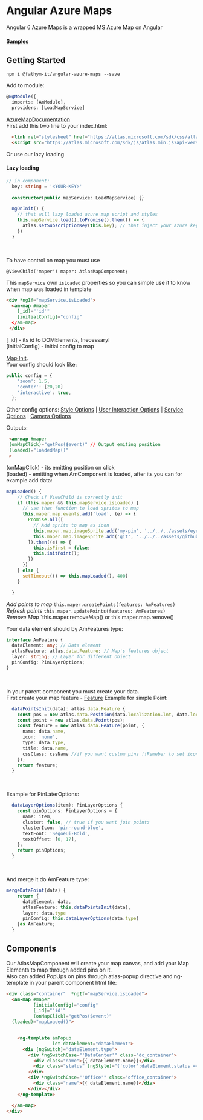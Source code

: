 # Angular Azure Maps
Angular 6 Azure Maps is a wrapped MS Azure Map on Angular

#### [Samples]
## Getting Started
```node 
npm i @fathym-it/angular-azure-maps --save
```

Add to module:
```ts
@NgModule({
  imports: [AmModule],
  providers: [LoadMapService]
```


[AzureMapDocumentation]<br>
First add this two line to your index.html:
```html
  <link rel="stylesheet" href="https://atlas.microsoft.com/sdk/css/atlas.min.css?api-version=1" type="text/css" />
  <script src="https://atlas.microsoft.com/sdk/js/atlas.min.js?api-version=1"></script>
````
Or use our lazy loading
#### Lazy loading
```ts
// in component:
  key: string = '<YOUR-KEY>'
  
  constructor(public mapService: LoadMapService) {}

  ngOnInit() {
    // that will lazy loaded azure map script and styles
    this.mapService.load().toPromise().then(() => {
      atlas.setSubscriptionKey(this.key); // that inject your azure key
    })
  }
```
<br>

To have control on map you must use <br>
```
@ViewChild('maper') maper: AtlasMapComponent;
```

This `mapService` own `isLoaded` properties so you can simple use it to know when map was loaded in template
```html
<div *ngIf="mapService.isLoaded">
  <am-map #maper
    [_id]="'id'"
    [initialConfig]="config"
  </am-map>
 </div>
```
[_id] - its id to DOMElements, !necessary! <br>
[initialConfig] - initial config to map

[Map Init].
<br>
Your config should look like:
```ts
public config = {
    'zoom': 1.5,
    'center': [20,20]
    'interactive': true,
  };
```
Other config options: [Style Options] | [User Interaction Options] | [Service Options] | [Camera Options]
<br>

Outputs:
```html
 <am-map #maper 
 (onMapClick)="getPos($event)" // Output emiting position
 (loaded)="loadedMap()"
 >
```
(onMapClick) - its emitting position on click <br>
(loaded) - emitting when AmComponent is loaded, after its you can for example add data:
```ts
mapLoaded() {
    // Check if ViewChild is correctly init
    if (this.maper && this.mapService.isLoaded) {
      // use that function to load sprites to map
      this.maper.map.events.add('load', (e) => {
        Promise.all([
          // Add sprite to map as icon
          this.maper.map.imageSprite.add('my-pin', '../../../assets/eye-crossed.svg'),
          this.maper.map.imageSprite.add('git', '../../../assets/github-small.svg')
        ]).then((e) => {
          this.isFirst = false;
          this.initPoint();
        })
      })
    } else {
      setTimeout(() => this.mapLoaded(), 400)
    }

  }
```




*Add points to map*
`this.maper.createPoints(features: AmFeatures)`
<br>
*Refresh points*
`this.maper.updatePoints(features: AmFeatures)`
<br>
*Remove Map*
`this.maper.removeMap() or this.maper.map.remove() <br>

Your data element should by AmFeatures type:

```ts
interface AmFeature {
  dataElement: any; // Data element
  atlasFeature: atlas.data.Feature; // Map's features object
  layer: string; // Layer for different object
  pinConfig: PinLayerOptions;
}
```
<br>


In your parent component you must create your data.
<br>
First create your map feature - [Feature]
Example for simple Point:
```ts
  dataPointsInit(data): atlas.data.Feature {
    const pos = new atlas.data.Position(data.localization.lnt, data.localization.lng);
    const point = new atlas.data.Point(pos);
    const feature = new atlas.data.Feature(point, {
      name: data.name,
      icon: 'none',
      type: data.type,
      title: data.name,
      cssClass: cssName //if you want custom pins !!Remeber to set icon: 'nope',
    });
    return feature;
  }
```

<br>


Example for PinLaterOptions:
```ts
  dataLayerOptions(item): PinLayerOptions {
    const pinOptions: PinLayerOptions = {
      name: item,
      cluster: false, // true if you want join points
      clusterIcon: 'pin-round-blue',
      textFont: 'SegoeUi-Bold',
      textOffset: [0, 17],
    };
    return pinOptions;
  }
```
<br>

And merge it do AmFeature type:
```ts
mergeDataPoint(data) {
    return {
      dataElement: data,
      atlasFeature: this.dataPointsInit(data),
      layer: data.type
      pinConfig: this.dataLayerOptions(data.type)
    }as AmFeature;
  }
```

## Components
Our AtlasMapComponent will create your map canvas, and add your Map Elements to map through added pins on it.<br>
Also can added PopUps on pins through atlas-popup directive and ng-template in your parent component html file:
```html
<div class="container"  *ngIf="mapService.isLoaded">
  <am-map #maper
          [initialConfig]="config"
          [_id]="'id'"
          (onMapClick)="getPos($event)"
  (loaded)="mapLoaded()">


    <ng-template amPopup
                 let-dataElement="dataElement">
      <div [ngSwitch]="dataElement.type">
        <div *ngSwitchCase="'DataCenter'" class="dc_container">
          <div class="name">{{ dataElement.name}}</div>
          <div class="status" [ngStyle]="{'color':dataElement.status === 'Online' ? 'blue' : 'red'}"> {{ dataElement.status }}</div>
        </div>
        <div *ngSwitchCase="'Office'" class="office_container">
          <div class="name">{{ dataElement.name}}</div>
        </div></div>
    </ng-template>

  </am-map>
</div>
```



[Map Init]: https://docs.microsoft.com/pl-pl/javascript/api/azure-maps-javascript/map?view=azure-iot-typescript-latest
[Feature]: https://docs.microsoft.com/pl-pl/javascript/api/azure-maps-javascript/feature?view=azure-iot-typescript-latest
[AzureMapDocumentation]: https://docs.microsoft.com/pl-pl/javascript/api/azure-maps-javascript/?view=azure-iot-typescript-latest
[Options]: https://docs.microsoft.com/pl-pl/javascript/api/azure-maps-javascript/azure-maps-javascript.object%20definitions?view=azure-iot-typescript-latest
[Style Options]: https://docs.microsoft.com/pl-pl/javascript/api/azure-maps-javascript/styleoptions?view=azure-iot-typescript-latest
[User Interaction Options]: https://docs.microsoft.com/pl-pl/javascript/api/azure-maps-javascript/userinteractionoptions?view=azure-iot-typescript-latest
[Service Options]: https://docs.microsoft.com/pl-pl/javascript/api/azure-maps-javascript/serviceoptions?view=azure-iot-typescript-latest
[Camera Options]: https://docs.microsoft.com/pl-pl/javascript/api/azure-maps-javascript/cameraoptions?view=azure-iot-typescript-latest
[Samples]: https://github.com/srednicki95/am_samples/tree/master/src/app/dashboard

